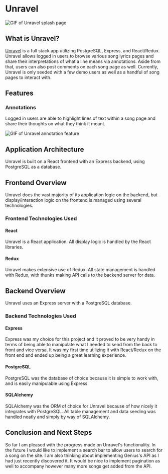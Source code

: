 # Unravel

![GIF of Unravel splash page](https://i.ibb.co/x5S6RMP/ezgif-6-ebb3f4a07083.gif)

## What is Unravel?

[Unravel](https://unravel-genius-clone.herokuapp.com/) is a full stack app utilizing PostgreSQL, Express, and React/Redux. Unravel allows logged in users to browse various song lyrics pages and share their interpretations of what a line means via annotations. Aside from that, users can also post comments on each song page as well. Currently, Unravel is only seeded with a few demo users as well as a handful of song pages to interact with.

## Features

### Annotations

Logged in users are able to highlight lines of text within a song page and share their thoughts on what they think it meant.

![GIF of Unravel annotation feature](https://i.ibb.co/F4z95qg/ezgif-6-6d073778945c.gif)

## Application Architecture

Unravel is built on a React frontend with an Express backend, using PostgreSQL as a database.

## Frontend Overview

Unravel does the vast majority of its application logic on the backend, but display/interaction logic on the frontend is managed using several technologies.

### Frontend Technologies Used

#### React 

Unravel is a React application. All display logic is handled by the React libraries.

#### Redux

Unravel makes extensive use of Redux. All state management is handled with Redux, with thunks making API calls to the backend server for data. 

## Backend Overview

Unravel uses an Express server with a PostgreSQL database.

### Backend Technologies Used

#### Express

Express was my choice for this project and it proved to be very handy in terms of being able to manipulate what I needed to send from the back to front and vice versa. It was my first time utilizing it with React/Redux on the front end and ended up being a great learning experience.


#### PostgreSQL

PostgreSQL was the database of choice because it is simple to work with, and is easily manipulable using Express.

#### SQLAlchemy

SQLAlchemy was the ORM of choice for Unravel because of how nicely it integrates with PostgreSQL. All table management and data seeding was handled neatly and simply by way of SQLAlchemy.

## Conclusion and Next Steps

So far I am pleased with the progress made on Unravel's functionality. In the future I would like to implement a search bar to allow users to search for a song on the site. I am also thinking about implementing Genius's API as I had just recently discovered it. It would be nice to implement pagination as well to accompany however many more songs get added from the API.
